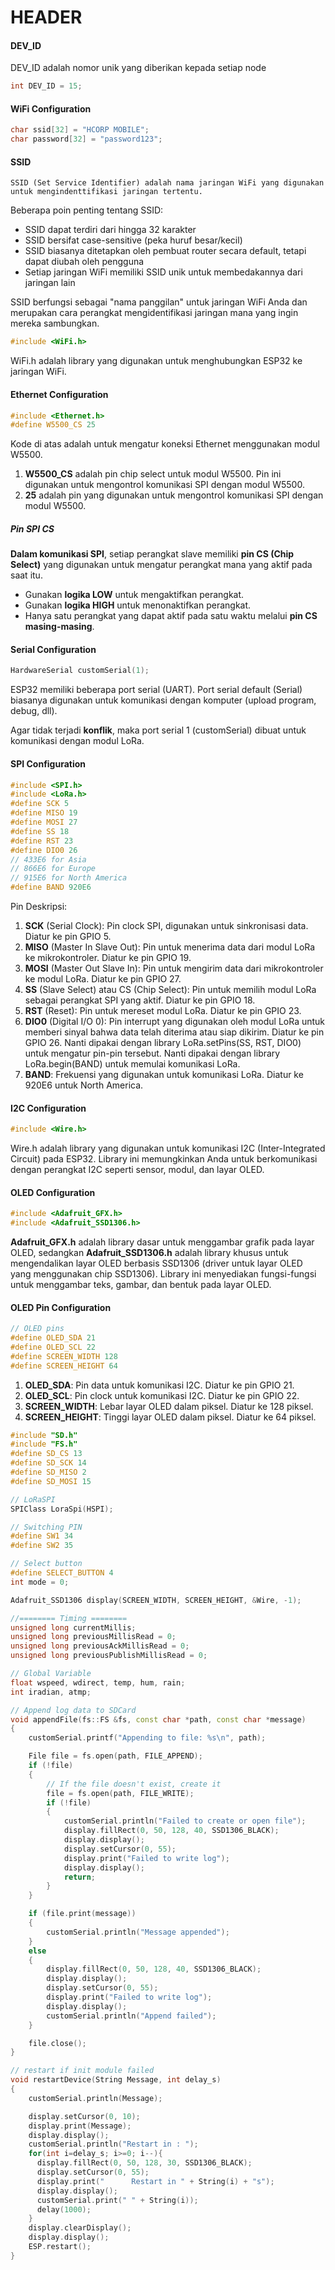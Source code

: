 # HEADER
#### DEV_ID 
DEV_ID adalah nomor unik yang diberikan kepada setiap node
```cpp
int DEV_ID = 15; 
```

#### WiFi Configuration
```cpp
char ssid[32] = "HCORP MOBILE"; 
char password[32] = "password123"; 
```
#### SSID 
    SSID (Set Service Identifier) adalah nama jaringan WiFi yang digunakan untuk mengindenttifikasi jaringan tertentu.
Beberapa poin penting tentang SSID:
- SSID dapat terdiri dari hingga 32 karakter
- SSID bersifat case-sensitive (peka huruf besar/kecil)
- SSID biasanya ditetapkan oleh pembuat router secara default, tetapi dapat diubah oleh pengguna
- Setiap jaringan WiFi memiliki SSID unik untuk membedakannya dari jaringan lain

SSID berfungsi sebagai "nama panggilan" untuk jaringan WiFi Anda dan merupakan cara perangkat mengidentifikasi jaringan mana yang ingin mereka sambungkan.


```cpp
#include <WiFi.h>
```
WiFi.h adalah library yang digunakan untuk menghubungkan ESP32 ke jaringan WiFi. 

#### Ethernet Configuration
```cpp
#include <Ethernet.h>
#define W5500_CS 25
``` 
Kode di atas adalah untuk mengatur koneksi Ethernet menggunakan modul W5500. 
1. **W5500_CS** adalah pin chip select untuk modul W5500. Pin ini digunakan untuk mengontrol komunikasi SPI dengan modul W5500. 
2. **25** adalah pin yang digunakan untuk mengontrol komunikasi SPI dengan modul W5500.

##### Pin SPI CS
**Dalam komunikasi SPI**, setiap perangkat slave memiliki **pin CS (Chip Select)** yang digunakan untuk mengatur perangkat mana yang aktif pada saat itu.  
- Gunakan **logika LOW** untuk mengaktifkan perangkat.  
- Gunakan **logika HIGH** untuk menonaktifkan perangkat.  
- Hanya satu perangkat yang dapat aktif pada satu waktu melalui **pin CS masing-masing**.

#### Serial Configuration
```cpp
HardwareSerial customSerial(1);
```
ESP32 memiliki beberapa port serial (UART). Port serial default (Serial) biasanya digunakan untuk komunikasi dengan komputer (upload program, debug, dll). 

Agar tidak terjadi **konflik**, maka port serial 1 (customSerial) dibuat untuk komunikasi dengan modul LoRa.

#### SPI Configuration
```cpp
#include <SPI.h>
#include <LoRa.h>
#define SCK 5
#define MISO 19
#define MOSI 27
#define SS 18
#define RST 23
#define DIO0 26
// 433E6 for Asia
// 866E6 for Europe
// 915E6 for North America
#define BAND 920E6
```

Pin Deskripsi:
1. **SCK** (Serial Clock): Pin clock SPI, digunakan untuk sinkronisasi data. Diatur ke pin GPIO 5.
2. **MISO** (Master In Slave Out): Pin untuk menerima data dari modul LoRa ke mikrokontroler. Diatur ke pin GPIO 19.
3. **MOSI** (Master Out Slave In): Pin untuk mengirim data dari mikrokontroler ke modul LoRa. Diatur ke pin GPIO 27.
4. **SS** (Slave Select) atau CS (Chip Select): Pin untuk memilih modul LoRa sebagai perangkat SPI yang aktif. Diatur ke pin GPIO 18.
5. **RST** (Reset): Pin untuk mereset modul LoRa. Diatur ke pin GPIO 23.
6. **DIO0** (Digital I/O 0): Pin interrupt yang digunakan oleh modul LoRa untuk memberi sinyal bahwa data telah diterima atau siap dikirim. Diatur ke pin GPIO 26. Nanti dipakai dengan library LoRa.setPins(SS, RST, DIO0) untuk mengatur pin-pin tersebut. Nanti dipakai dengan library LoRa.begin(BAND) untuk memulai komunikasi LoRa.
7. **BAND**: Frekuensi yang digunakan untuk komunikasi LoRa. Diatur ke 920E6 untuk North America.

#### I2C Configuration
```cpp
#include <Wire.h>
```
Wire.h adalah library yang digunakan untuk komunikasi I2C (Inter-Integrated Circuit) pada ESP32. Library ini memungkinkan Anda untuk berkomunikasi dengan perangkat I2C seperti sensor, modul, dan layar OLED.

#### OLED Configuration
```cpp 
#include <Adafruit_GFX.h>
#include <Adafruit_SSD1306.h>
```
**Adafruit_GFX.h** adalah library dasar untuk menggambar grafik pada layar OLED, sedangkan **Adafruit_SSD1306.h** adalah library khusus untuk mengendalikan layar OLED berbasis SSD1306 (driver untuk layar OLED yang menggunakan chip SSD1306). Library ini menyediakan fungsi-fungsi untuk menggambar teks, gambar, dan bentuk pada layar OLED.

#### OLED Pin Configuration
```cpp
// OLED pins
#define OLED_SDA 21
#define OLED_SCL 22
#define SCREEN_WIDTH 128
#define SCREEN_HEIGHT 64
```
1. **OLED_SDA**: Pin data untuk komunikasi I2C. Diatur ke pin GPIO 21.
2. **OLED_SCL**: Pin clock untuk komunikasi I2C. Diatur ke pin GPIO 22.
3. **SCREEN_WIDTH**: Lebar layar OLED dalam piksel. Diatur ke 128 piksel.
4. **SCREEN_HEIGHT**: Tinggi layar OLED dalam piksel. Diatur ke 64 piksel.


```cpp
#include "SD.h"
#include "FS.h"
#define SD_CS 13
#define SD_SCK 14
#define SD_MISO 2
#define SD_MOSI 15

// LoRaSPI
SPIClass LoraSpi(HSPI);

// Switching PIN
#define SW1 34
#define SW2 35

// Select button
#define SELECT_BUTTON 4
int mode = 0;

Adafruit_SSD1306 display(SCREEN_WIDTH, SCREEN_HEIGHT, &Wire, -1);

//======== Timing ========
unsigned long currentMillis;
unsigned long previousMillisRead = 0;
unsigned long previousAckMillisRead = 0;
unsigned long previousPublishMillisRead = 0;

// Global Variable
float wspeed, wdirect, temp, hum, rain;
int iradian, atmp;

// Append log data to SDCard
void appendFile(fs::FS &fs, const char *path, const char *message)
{
    customSerial.printf("Appending to file: %s\n", path);

    File file = fs.open(path, FILE_APPEND);
    if (!file)
    {
        // If the file doesn't exist, create it
        file = fs.open(path, FILE_WRITE);
        if (!file)
        {
            customSerial.println("Failed to create or open file");
            display.fillRect(0, 50, 128, 40, SSD1306_BLACK);
            display.display();
            display.setCursor(0, 55);
            display.print("Failed to write log");
            display.display();
            return;
        }
    }

    if (file.print(message))
    {
        customSerial.println("Message appended");
    }
    else
    {
        display.fillRect(0, 50, 128, 40, SSD1306_BLACK);
        display.display();
        display.setCursor(0, 55);
        display.print("Failed to write log");
        display.display();
        customSerial.println("Append failed");
    }

    file.close();
}

// restart if init module failed
void restartDevice(String Message, int delay_s)
{
    customSerial.println(Message);

    display.setCursor(0, 10);
    display.print(Message);
    display.display();
    customSerial.println("Restart in : ");
    for(int i=delay_s; i>=0; i--){
      display.fillRect(0, 50, 128, 30, SSD1306_BLACK);
      display.setCursor(0, 55);
      display.print("      Restart in " + String(i) + "s");
      display.display();
      customSerial.print(" " + String(i));
      delay(1000);
    }
    display.clearDisplay();
    display.display();
    ESP.restart();
}
